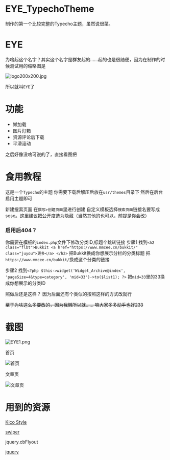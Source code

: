 # EYE_TypechoTheme
制作的第一个比较完整的Typecho主题，虽然说很菜。

# EYE
为啥起这个名字？其实这个名字是群友起的……起的也是很随便，因为在制作的时候测试用的缩略图是

![logo200x200.jpg][1]

所以就叫`EYE`了

# 功能

 - 懒加载
 - 图片灯箱
 - 资源评论后下载
 - 平滑滚动

之后好像没啥可说的了，直接看图把

# 食用教程
这是一个`Typecho`的主题
你需要下载后解压后放在`usr/themes`目录下
然后在后台启用主题即可

新建搜索页面
在`撰写>创建页面`里进行创建
自定义模板选择`搜索页面`链接名要写成soso。这里建议把公开度选为隐藏（当然其他的也可以，前提是你会改）

### 启用后404？
你需要在模板的`index.php`文件下修改分类ID,标题个跳转链接
步骤1
找到`<h2 class="flbt">Bukkit <a href="https://www.mmcee.cn/bukkit/" class="juyou">更多</a> </h2>`
把Bukkit换成你想展示分栏的分类标题 把`https://www.mmcee.cn/bukkit/`换成这个分类的链接

步骤2
找到`<?php $this->widget('Widget_Archive@index', 'pageSize=4&type=category', 'mid=33')->to($list1); ?>`
把`mid=33`里的33换成你想展示的分类ID

照做后还是这样？
因为后面还有个类似的按照这样的方式改就行

~~至于为啥这么多要改的，因为我懒所以就…… 嘛大家多多动手也好233~~

# 截图

![EYE1.png][2]

首页

![首页][3]

文章页

![文章页][4]


# 用到的资源

[Kico Style][5]

[swiper][6]

jquery.cbFlyout

[jquery][7]


  [1]: https://dll.mmcee.cn/typecho/uploads/2020/03/2622403560.jpg
  [2]: https://dll.mmcee.cn/typecho/uploads/2020/03/2000398634.png
  [3]: https://dll.mmcee.cn/typecho/uploads/2020/03/3781857118.png
  [4]: https://dll.mmcee.cn/typecho/uploads/2020/03/1360944093.png
  [5]: https://works.paugram.com/style/
  [6]: https://www.swiper.com.cn/
  [7]: https://jquery.com/

